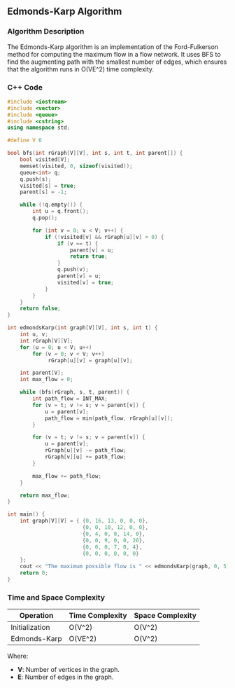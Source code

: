 ## Edmonds-Karp Algorithm

### Algorithm Description
The Edmonds-Karp algorithm is an implementation of the Ford-Fulkerson method for computing the maximum flow in a flow network. It uses BFS to find the augmenting path with the smallest number of edges, which ensures that the algorithm runs in O(VE^2) time complexity.

### C++ Code

```cpp
#include <iostream>
#include <vector>
#include <queue>
#include <cstring>
using namespace std;

#define V 6 

bool bfs(int rGraph[V][V], int s, int t, int parent[]) {
    bool visited[V];
    memset(visited, 0, sizeof(visited));
    queue<int> q;
    q.push(s);
    visited[s] = true;
    parent[s] = -1;

    while (!q.empty()) {
        int u = q.front();
        q.pop();

        for (int v = 0; v < V; v++) {
            if (!visited[v] && rGraph[u][v] > 0) {
                if (v == t) {
                    parent[v] = u;
                    return true;
                }
                q.push(v);
                parent[v] = u;
                visited[v] = true;
            }
        }
    }
    return false;
}

int edmondsKarp(int graph[V][V], int s, int t) {
    int u, v;
    int rGraph[V][V];
    for (u = 0; u < V; u++)
        for (v = 0; v < V; v++)
             rGraph[u][v] = graph[u][v];

    int parent[V];
    int max_flow = 0;

    while (bfs(rGraph, s, t, parent)) {
        int path_flow = INT_MAX;
        for (v = t; v != s; v = parent[v]) {
            u = parent[v];
            path_flow = min(path_flow, rGraph[u][v]);
        }

        for (v = t; v != s; v = parent[v]) {
            u = parent[v];
            rGraph[u][v] -= path_flow;
            rGraph[v][u] += path_flow;
        }

        max_flow += path_flow;
    }

    return max_flow;
}

int main() {
    int graph[V][V] = { {0, 16, 13, 0, 0, 0},
                        {0, 0, 10, 12, 0, 0},
                        {0, 4, 0, 0, 14, 0},
                        {0, 0, 9, 0, 0, 20},
                        {0, 0, 0, 7, 0, 4},
                        {0, 0, 0, 0, 0, 0}
    };
    cout << "The maximum possible flow is " << edmondsKarp(graph, 0, 5);
    return 0;
}
```
### Time and Space Complexity

| Operation          | Time Complexity          | Space Complexity         |
|--------------------|--------------------------|--------------------------|
| Initialization     | O(V^2)                   | O(V^2)                   |
| Edmonds-Karp       | O(VE^2)                  | O(V^2)                   |

Where:
- **V**: Number of vertices in the graph.
- **E**: Number of edges in the graph.